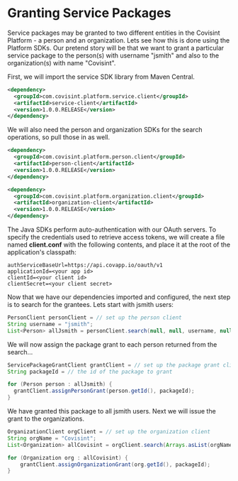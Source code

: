 # Granting Service Packages

Service packages may be granted to two different entities in the Covisint Platform - a person and an organization.  Lets see how this is done using the Platform SDKs.  Our pretend story will be that we want to grant a particular service package to the person(s) with username "jsmith" and also to the organization(s) with name "Covisint".

First, we will import the service SDK library from Maven Central.

```xml
<dependency>
  <groupId>com.covisint.platform.service.client</groupId>
  <artifactId>service-client</artifactId>
  <version>1.0.0.RELEASE</version>
</dependency>
```

We will also need the person and organization SDKs for the search operations, so pull those in as well.

```xml
<dependency>
  <groupId>com.covisint.platform.person.client</groupId>
  <artifactId>person-client</artifactId>
  <version>1.0.0.RELEASE</version>
</dependency>

<dependency>
  <groupId>com.covisint.platform.organization.client</groupId>
  <artifactId>organization-client</artifactId>
  <version>1.0.0.RELEASE</version>
</dependency>
```

The Java SDKs perform auto-authentication with our OAuth servers.  To specify the credentials used to retrieve access tokens, we will create a file named <strong>client.conf</strong> with the following contents, and place it at the root of the application's classpath:

    authServiceBaseUrl=https://api.covapp.io/oauth/v1
    applicationId=<your app id>
    clientId=<your client id>
    clientSecret=<your client secret>
    
Now that we have our dependencies imported and configured, the next step is to search for the grantees.  Lets start with jsmith users:

```java
PersonClient personClient = // set up the person client
String username = "jsmith";
List<Person> allJsmith = personClient.search(null, null, username, null, Page.DEFAULT).checkedGet();
```

We will now assign the package grant to each person returned from the search...

```java
ServicePackageGrantClient grantClient = // set up the package grant client
String packageId = // the id of the package to grant

for (Person person : allJsmith) {
  grantClient.assignPersonGrant(person.getId(), packageId);
}
```

We have granted this package to all jsmith users.  Next we will issue the grant to the organizations.

```java
OrganizationClient orgClient = // set up the organization client
String orgName = "Covisint";
List<Organization> allCovisint = orgClient.search(Arrays.asList(orgName), null, null, Page.DEFAULT).checkedGet();

for (Organization org : allCovisint) {
    grantClient.assignOrganizationGrant(org.getId(), packageId);
}
```
